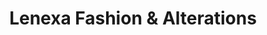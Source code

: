 ---
title: "Lenexa Fashion & Alterations"
url: /lenexa/lenexa-fashion-and-alterations/
shop: tailor
---